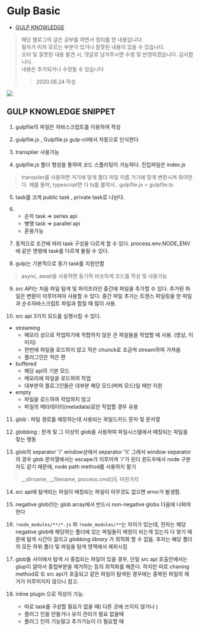 # Gulp Basic

-   [GULP KNOWLEDGE](#GULP-KNOWLEDGE-SNIPPET)

>
> 해당 블로그의 글은 공부를 하면서 정리를 한 내용입니다.  
> 필자가 미처 모르는 부분이 있거나 잘못된 내용이 있을 수 있습니다.  
> 오타 및 잘못된 내용 발견 시, 
> 댓글로 남겨주시면 수정 및 반영하겠습니다.
> 감사합니다.  
> 내용은 추가되거나 수정될 수 있습니다
> 
> > 2020.06.24 작성
>

![](https://user-images.githubusercontent.com/40539864/85418072-4fbc5880-b5ab-11ea-959c-675ad35524df.jpg)

## GULP KNOWLEDGE SNIPPET

1. gulpfile의 파일은 자바스크립트를 이용하여 작성

2. gulpfile.js , Gulpfile.js gulp-cli에서 자동으로 인식한다

3. transplier 사용가능

4. gulpfile.js 폴더 형성을 통하여 코드 스플리팅이 가능하다.
진입파일은 index.js 
> transpiler를 사용하면 거기에 맞게 폴더 파일 이름 거기에 맞게 변환시켜 줘야한다.
> 예를 들어, typescript면 다 ts를 붙여서.. gulpfile.js > gulpfile.ts 

5. task를 크게 public task , private task로 나뉜다. 

6.  - 순차 task => series api
    - 병행 task => parallel api
    - 혼용가능 

7. 동적으로 조건에 따라 task 구성을 다르게 할 수 있다.
process.env.NODE_ENV에 같은 명령에 task를 다르게 돌릴 수 있다. 

8. gulp는 기본적으로 동기 task를 지원안함
> async, await을 사용하면 동기적 비슷하게 코드를 작성 및 사용가능

9. src API는 처음 파일 탐색 및 파이프라인 중간에 파일을 추가할 수 있다. 
추가된 파일은 변환이 이루어져야 사용할 수 있다. 
중간 파일 추가는 트렌스 파일링을 한 파일과 순수자바스크립트 파일과 합칠 때 많이 사용. 

10. src api 3가지 모드를 실행시킬 수 있다. 
- streaming 
    - 메모리 상으로 작업하기에 적합하지 않은 큰 파일들을 작업할 때 사용. (영상, 이미지)
    - 한번에 파일을 로드하지 않고 작은 chunck로 조금씩 stream하여 가져옴 
    - 플러그인은 적은 편
- buffered
    - 해당 api의 기본 모드
    - 메모리에 파일을 로드하여 작업
    - 대부분의 플로그인들은 대부분 해당 모드(버퍼 모드)일 때만 지원 
- empty
    - 파일을 로드하여 작업하지 않고 
    - 파일의 메타데이터(metadata)로만 작업할 경우 유용

11. glob : 파일 경로를 매칭하는데 사용되는 와일드카드 문자 및 문자열

12. globbing : 한개 및 그 이상의 glob을 사용하여 파일시스템에서 매칭되는 파일을 찾는 행동 

13. glob의 separator '/' 
window상에서 separator '\\\\'
그래서 window separator의 경우 glob 문자열에서는 escape가 이루어져 '/'가 된다
윈도우에서 node 구분자도 같기 때문에, node path method를 사용하지 말기
> __dirname, __filename, process.cmd()도 마찬가지 

14. src api에 탐색되는 파일이 매칭되는 파일이 아무것도 없으면 error가 발생함. 

15. negative glob(!)는 glob array에서 반드시 non-negative globs 다음에 나와야 한다

16. `!node_modules/**/*.js` 와 `!node_modules/**`는 차이가 있는데, 
전자는 해당 negative glob에 해당하는 폴더에 있는 파일들이 매칭이 되는게 있는지 다 찾기 때문에 탐색 시간이 걸리고 *globbing library* 가 최적화 할 수 없음. 
후자는 해당 폴더의 모든 하위 폴더 및 파일을 탐색 영역에서 제외시킴 

17. glob들 사이에서 탐색 시 중첩되는 파일이 있을 경우, 단일 src api 호출안에서는 
glup이 알아서 중첩부분을 제거하는 등의 최적화를 해준다. 
하지만 따로 chaning method로 또 src api가 호출되고 같은 파일이 탐색된 경우에는 중복된 파일의 제거가 이루어지지 않으니 참고. 

18. inline plugin 으로 작성이 가능.
    - 따로 task를 구성할 필요가 없을 때( 다른 곳에 쓰이지 않거나 )
    - 플러그 인을 만들거나 유지 관리가 필요 없을때
    - 플러그 인의 기능말고 추가기능이 더 필요할 때



